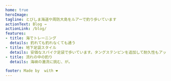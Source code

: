 ```yaml
---
home: true
heroImage:
tagline: とびしま海道や周防大島をルアーで釣り歩いています
actionText: Blog →
actionLink: /blog/
features:
- title: 海でトレーニング
  details: 釣れても釣れなくても通う
- title: 地下足袋スタイル
  details: 安価なスパイク足袋で歩いています。タングステンピンを追加して耐久性もアップ。
- title: 流れの中の釣り
  details: 海峡の激流に挑む、が。

footer: Made by  with ❤️
---
```

